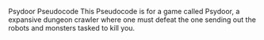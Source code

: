 Psydoor Pseudocode
This Pseudocode is for a game called Psydoor, a expansive dungeon crawler where one must defeat the one sending out the robots and monsters tasked to kill you.
